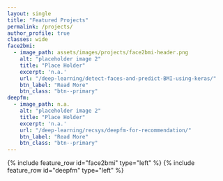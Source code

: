 ```yaml
---
layout: single
title: "Featured Projects"
permalink: /projects/
author_profile: true
classes: wide
face2bmi:
  - image_path: assets/images/projects/face2bmi-header.png
    alt: "placeholder image 2"
    title: "Place Holder"
    excerpt: 'n.a.'
    url: "/deep-learning/detect-faces-and-predict-BMI-using-keras/"
    btn_label: "Read More"
    btn_class: "btn--primary"
deepfm:
  - image_path: n.a.
    alt: "placeholder image 2"
    title: "Place Holder"
    excerpt: 'n.a.'
    url: "/deep-learning/recsys/deepfm-for-recommendation/"
    btn_label: "Read More"
    btn_class: "btn--primary"
---
```


{% include feature_row id="face2bmi" type="left" %}
{% include feature_row id="deepfm" type="left" %}

<style>
  #page-title {
    margin: 20px 0 40px 0;
  }
.page__content .archive__item-title {
  margin-top: 0;
}
</style>
